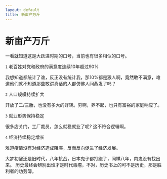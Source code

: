 ```yaml
---
layout: default
title: 新亩产万斤
---
```


# 新亩产万斤

一看就知道这是大跃进时期的口号，当前也有很多相似的口号。

`1` 老百姓对党和政府的满意度连续10年超过90%

我想知道都统计了谁，反正没有统计我，那10%都是狠人啊，竟然敢不满意，难道他们就不知道那些敢讲真话的人都仿佛人间蒸发了吗？

`2` 人口规模持续扩大

开放了二/三胎，也没有多大的好转。穷啊，养不起，也只有富裕的家庭响应了。

`3` 就业形势保持稳定

很多店关门，工厂裁员，怎么就稳就业了呢? 这不符合逻辑啊。

`4` 经济持续稳定增长

难道疫情没有对经济造成阻滞，反而反向促进了经济发展。

大梦初醒还是旧时代，八年抗战，日本鬼子都打跑了，同样八年，内鬼没有找出来。
历史最终会辨别出谁才是时代毒瘤，不对，历史书上的可不是历史，那是胜利者的功劳簿。